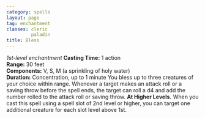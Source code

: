 ```yaml
---
category: spells
layout: page
tag: enchantment
classes: cleric
         paladin
title: Bless 
---
```

_1st-level enchantment_ 
**Casting Time:** 1 action   
**Range:** 30 feet   
**Components:** V, S, M (a sprinkling of holy water)    
**Duration:** Concentration, up to 1 minute 
You bless up to three creatures of your choice within range. Whenever a target makes an attack roll or a saving throw before the spell ends, the target can roll a d4 and add the number rolled to the attack roll or saving throw. 
**At Higher Levels.** When you cast this spell using a spell slot of 2nd level or higher, you can target one additional creature for each slot level above 1st. 
